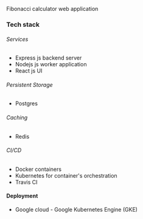 Fibonacci calculator web application

### Tech stack

###### Services
- Express js backend server
- Nodejs js worker application
- React js UI

###### Persistent Storage
- Postgres

###### Caching
- Redis

###### CI/CD
- Docker containers
- Kubernetes for container's orchestration
- Travis CI

#### Deployment
- Google cloud - Google Kubernetes Engine (GKE)
